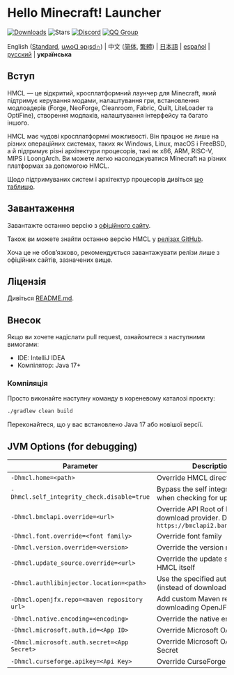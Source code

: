 # Hello Minecraft! Launcher

<!-- #BEGIN COPY -->
<!-- #PROPERTY NAME=BADGES -->
[![Downloads](https://img.shields.io/github/downloads/HMCL-dev/HMCL/total?label=Downloads&style=flat)](https://github.com/HMCL-dev/HMCL/releases)
![Stars](https://img.shields.io/github/stars/HMCL-dev/HMCL?style=flat)
[![Discord](https://img.shields.io/discord/995291757799538688.svg?label=&logo=discord&logoColor=ffffff&color=7389D8&labelColor=6A7EC2)](https://discord.gg/jVvC7HfM6U)
[![QQ Group](https://img.shields.io/badge/QQ-HMCL-bright?label=&logo=qq&logoColor=ffffff&color=1EBAFC&labelColor=1DB0EF&logoSize=auto)](https://docs.hmcl.net/groups.html)
<!-- #END COPY -->

<!-- #BEGIN LANGUAGE_SWITCHER -->
English ([Standard](README.md), [uʍoᗡ ǝpᴉsd∩](README_en_Qabs.md)) | 中文 ([简体](README_zh.md), [繁體](README_zh_Hant.md)) | [日本語](README_ja.md) | [español](README_es.md) | [русский](README_ru.md) | **українська**
<!-- #END LANGUAGE_SWITCHER -->

## Вступ

HMCL — це відкритий, кросплатформний лаунчер для Minecraft, який підтримує керування модами, налаштування гри, встановлення модлоадерів (Forge, NeoForge, Cleanroom, Fabric, Quilt, LiteLoader та OptiFine), створення модпаків, налаштування інтерфейсу та багато іншого.

HMCL має чудові кросплатформні можливості. Він працює не лише на різних операційних системах, таких як Windows, Linux, macOS і FreeBSD, а й підтримує різні архітектури процесорів, такі як x86, ARM, RISC-V, MIPS і LoongArch. Ви можете легко насолоджуватися Minecraft на різних платформах за допомогою HMCL.

Щодо підтримуваних систем і архітектур процесорів дивіться [цю таблицю](PLATFORM.md).

## Завантаження

Завантажте останню версію з [офіційного сайту](https://hmcl.huangyuhui.net/download).

Також ви можете знайти останню версію HMCL у [релізах GitHub](https://github.com/HMCL-dev/HMCL/releases).

Хоча це не обовʼязково, рекомендується завантажувати релізи лише з офіційних сайтів, зазначених вище.

## Ліцензія

Дивіться [README.md](README.md#license).

## Внесок

Якщо ви хочете надіслати pull request, ознайомтеся з наступними вимогами:

* IDE: IntelliJ IDEA
* Компілятор: Java 17+

### Компіляція

Просто виконайте наступну команду в кореневому каталозі проєкту:

```bash
./gradlew clean build
```

Переконайтеся, що у вас встановлено Java 17 або новішої версії.

## JVM Options (for debugging)

| Parameter                                    | Description                                                                                   |
|----------------------------------------------|-----------------------------------------------------------------------------------------------|
| `-Dhmcl.home=<path>`                         | Override HMCL directory                                                                       |
| `-Dhmcl.self_integrity_check.disable=true`   | Bypass the self integrity check when checking for updates                                     |
| `-Dhmcl.bmclapi.override=<url>`              | Override API Root of BMCLAPI download provider. Defaults to `https://bmclapi2.bangbang93.com` |
| `-Dhmcl.font.override=<font family>`         | Override font family                                                                          |
| `-Dhmcl.version.override=<version>`          | Override the version number                                                                   |
| `-Dhmcl.update_source.override=<url>`        | Override the update source for HMCL itself                                                    |
| `-Dhmcl.authlibinjector.location=<path>`     | Use the specified authlib-injector (instead of downloading one)                               |
| `-Dhmcl.openjfx.repo=<maven repository url>` | Add custom Maven repository for downloading OpenJFX                                           |
| `-Dhmcl.native.encoding=<encoding>`          | Override the native encoding                                                                  |
| `-Dhmcl.microsoft.auth.id=<App ID>`          | Override Microsoft OAuth App ID                                                               |
| `-Dhmcl.microsoft.auth.secret=<App Secret>`  | Override Microsoft OAuth App Secret                                                           |
| `-Dhmcl.curseforge.apikey=<Api Key>`         | Override CurseForge API Key                                                                   |
